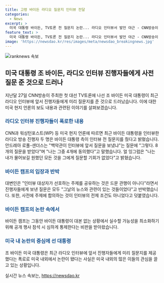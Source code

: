 ```yaml
---
title: 고령 바이든 라디오 질문지 인터뷰 전달
categories:
  - News
excerpt: >
  미국 대통령 바이든, TV토론 전 질문지 논란... 라디오 인터뷰서 발언 야근 - CNN방송이 주최한 대선 TV토론 이후, 바이든 대통령이 라디오 인터뷰에 앞서 진행자들에게 질문지를 주었다는 논란이 불거졌다. 이에 대해 바이든 캠프는 인터뷰 대상자가 주제를 공유하는 것은 드문 관행이 아니며, 질문은 당일 뉴스와 관련된 것들뿐이라고 반박했다. 하지만 이에 대한 비판은 이어졌으며, 바이든 대통령의 고령으로 인한 실수 가능성 최소화 노력과 연계하여 논란이 계속될 전망이다.
feature_text: >
  미국 대통령 바이든, TV토론 전 질문지 논란... 라디오 인터뷰서 발언 야근 - CNN방송이 주최한 대선 TV토론 이후, 바이든 대통령이 라디오 인터뷰에 앞서 진행자들에게 질문지를 주었다는 논란이 불거졌다. 이에 대해 바이든 캠프는 인터뷰 대상자가 주제를 공유하는 것은 드문 관행이 아니며, 질문은 당일 뉴스와 관련된 것들뿐이라고 반박했다. 하지만 이에 대한 비판은 이어졌으며, 바이든 대통령의 고령으로 인한 실수 가능성 최소화 노력과 연계하여 논란이 계속될 전망이다.
image: 'https://newsdao.kr/res/images/meta/newsdao_breakingnews.jpg'
---
```


<p><img src="https://newsdao.kr/res/images/meta/newsdao_breakingnews.jpg" alt="ranknews 속보" /></p>

<h2 data-ke-size="size26">미국 대통령 조 바이든, 라디오 인터뷰 진행자들에게 사전 질문 준 것으로 드러나</h2>

<p data-ke-size="size16">지난달 27일 CNN방송이 주최한 첫 대선 TV토론에 나선 조 바이든 미국 대통령이 최근 라디오 인터뷰에 앞서 진행자들에게 미리 질문지를 준 것으로 드러났습니다. 이에 대한 미국 현지 언론의 보도 내용과 관련된 이야기를 살펴보겠습니다.</p>

<h3><span style="color: #1a5490;">라디오 인터뷰 진행자들이 폭로한 내용</span></h3>

<p data-ke-size="size16">CNN과 워싱턴포스트(WP) 등 미국 현지 언론에 따르면 최근 바이든 대통령을 인터뷰한 라디오 방송 진행자 두 명은 바이든 대통령 측이 인터뷰 전 질문지를 줬다고 밝혔습니다. 안드레아 로풀-샌더스는 "백악관이 인터뷰에 앞서 질문을 보냈냐"는 질문에 "그렇다. 8개의 질문을 받았다"며 "나는 그중 4개에 동의했다"고 말했습니다. 얼 잉그럼은 "나는 내가 물어보길 원했던 모든 것을 그에게 질문할 기회가 없었다"고 밝혔습니다.</p>

<h3><span style="color: #1a5490;">바이든 캠프의 입장과 반박</span></h3>

<p data-ke-size="size16">대변인은 "인터뷰 대상자가 선호하는 주제를 공유하는 것은 드문 관행이 아니다"라면서 진행자들에게 보낸 질문은 모두 "그날의 뉴스와 관련이 있는 것들이었다"고 반박했습니다. 또한, 사전에 주제에 합의하는 것이 인터뷰의 전제 조건도 아니었다고 덧붙였습니다.</p>

<h3><span style="color: #1a5490;">바이든 캠프의 논란 속에서</span></h3>

<p data-ke-size="size16">바이든 캠프는 그동안 바이든 대통령이 대본 없는 상황에서 실수할 가능성을 최소화하기 위해 공개 행사 참석 시 심하게 통제한다는 비판을 받아왔습니다.</p>

<h3><span style="color: #1a5490;">미국 내 논란의 중심에 선 대통령</span></h3>

<p data-ke-size="size16">조 바이든 미국 대통령은 최근 라디오 인터뷰에 앞서 진행자들에게 미리 질문지를 제공했다는 폭로로 미국 내외에서 논란이 됐다는 사실은 미국 내외의 많은 이들의 관심을 끌고 있는 상황입니다.</p>
실시간 뉴스 속보는, <a href="https://newsdao.kr" rel="dofollow">https://newsdao.kr</a>


